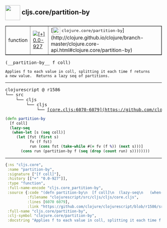 ## <img width="48px" valign="middle" src="http://i.imgur.com/Hi20huC.png"> cljs.core/partition-by

 <table border="1">
<tr>
<td>function</td>
<td><a href="https://github.com/cljsinfo/api-refs/tree/0.0-927"><img valign="middle" alt="[+] 0.0-927" src="https://img.shields.io/badge/+-0.0--927-lightgrey.svg"></a> </td>
<td>
[<img height="24px" valign="middle" src="http://i.imgur.com/1GjPKvB.png"> <samp>clojure.core/partition-by</samp>](http://clojure.github.io/clojure/branch-master/clojure.core-api.html#clojure.core/partition-by)
</td>
</tr>
</table>

 <samp>
(__partition-by__ f coll)<br>
</samp>

```
Applies f to each value in coll, splitting it each time f returns
a new value.  Returns a lazy seq of partitions.
```

---

 <pre>
clojurescript @ r1586
└── src
    └── cljs
        └── cljs
            └── <ins>[core.cljs:6070-6079](https://github.com/clojure/clojurescript/blob/r1586/src/cljs/cljs/core.cljs#L6070-L6079)</ins>
</pre>

```clj
(defn partition-by
  [f coll]
  (lazy-seq
   (when-let [s (seq coll)]
     (let [fst (first s)
           fv (f fst)
           run (cons fst (take-while #(= fv (f %)) (next s)))]
       (cons run (partition-by f (seq (drop (count run) s))))))))
```


---

```clj
{:ns "cljs.core",
 :name "partition-by",
 :signature ["[f coll]"],
 :history [["+" "0.0-927"]],
 :type "function",
 :full-name-encode "cljs.core_partition-by",
 :source {:code "(defn partition-by\n  [f coll]\n  (lazy-seq\n   (when-let [s (seq coll)]\n     (let [fst (first s)\n           fv (f fst)\n           run (cons fst (take-while #(= fv (f %)) (next s)))]\n       (cons run (partition-by f (seq (drop (count run) s))))))))",
          :filename "clojurescript/src/cljs/cljs/core.cljs",
          :lines [6070 6079],
          :link "https://github.com/clojure/clojurescript/blob/r1586/src/cljs/cljs/core.cljs#L6070-L6079"},
 :full-name "cljs.core/partition-by",
 :clj-symbol "clojure.core/partition-by",
 :docstring "Applies f to each value in coll, splitting it each time f returns\na new value.  Returns a lazy seq of partitions."}

```
